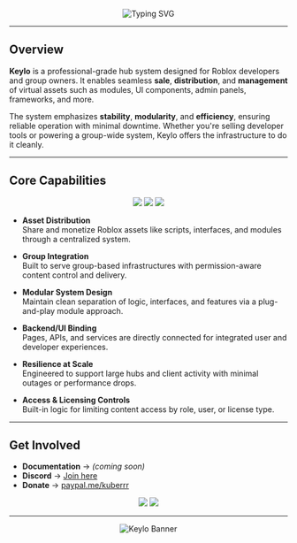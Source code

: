<!-- Animated Headline -->
<p align="center">
  <img src="https://readme-typing-svg.demolab.com?font=JetBrains+Mono&size=22&pause=1000&color=36BCF7&center=true&vCenter=true&width=800&lines=Keylo+Hub+System+for+Roblox;Built+for+Asset+Creators+and+Group+Developers;Sell+and+Distribute+Virtual+Content+with+Stability" alt="Typing SVG" />
</p>

---

## Overview

**Keylo** is a professional-grade hub system designed for Roblox developers and group owners. It enables seamless **sale**, **distribution**, and **management** of virtual assets such as modules, UI components, admin panels, frameworks, and more.

The system emphasizes **stability**, **modularity**, and **efficiency**, ensuring reliable operation with minimal downtime. Whether you're selling developer tools or powering a group-wide system, Keylo offers the infrastructure to do it cleanly.

---

## Core Capabilities

<p align="center">
  <img src="https://img.shields.io/badge/Platform-Roblox-informational?style=flat-square&color=2f80ed" />
  <img src="https://img.shields.io/badge/Distribution-Enabled-success?style=flat-square&color=27ae60" />
  <img src="https://img.shields.io/badge/Designed+For-Creators%20%26%20Groups-lightgrey?style=flat-square" />
</p>

- **Asset Distribution**  
  Share and monetize Roblox assets like scripts, interfaces, and modules through a centralized system.

- **Group Integration**  
  Built to serve group-based infrastructures with permission-aware content control and delivery.

- **Modular System Design**  
  Maintain clean separation of logic, interfaces, and features via a plug-and-play module approach.

- **Backend/UI Binding**  
  Pages, APIs, and services are directly connected for integrated user and developer experiences.

- **Resilience at Scale**  
  Engineered to support large hubs and client activity with minimal outages or performance drops.

- **Access & Licensing Controls**  
  Built-in logic for limiting content access by role, user, or license type.

---

## Get Involved

- **Documentation** → *(coming soon)*  
- **Discord** → [Join here](https://discord.gg/gjy3WCGEzJ)  
- **Donate** → [paypal.me/kuberrr](https://paypal.me/kuberrr)

<p align="center">
  <img src="https://img.shields.io/badge/Status-Alpha-lightgrey?style=flat-square" />
  <img src="https://img.shields.io/badge/Support-Community%20Driven-blue?style=flat-square" />
</p>

---

<!-- Banner image at the bottom -->
<p align="center">
  <img src="https://media.discordapp.net/attachments/1354537808282517687/1398047274210431027/image.png?ex=6884993c&is=688347bc&hm=c67e6996e075843021106661a3af0f3158952ececd85c2880f1e5070561b5fef&=&format=webp&quality=lossless&width=1032&height=234" alt="Keylo Banner">
</p>

